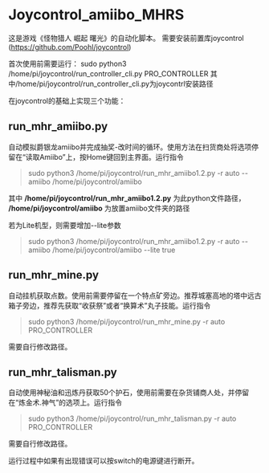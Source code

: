# Joycontrol_amiibo_MHRS
这是游戏《怪物猎人 崛起 曙光》的自动化脚本。
需要安装前置库joycontrol (https://github.com/Poohl/joycontrol)

首次使用前需要运行：
sudo python3 /home/pi/joycontrol/run_controller_cli.py PRO_CONTROLLER
其中/home/pi/joycontrol/run_controller_cli.py为joycontrl安装路径

在joycontrol的基础上实现三个功能：

## run_mhr_amiibo.py
自动模拟爵银龙amiibo并完成抽奖-改时间的循环。使用方法在扫货商处将选项停留在“读取Amiibo”上，按Home键回到主界面。运行指令
> sudo python3 /home/pi/joycontrol/run_mhr_amiibo1.2.py -r auto --amiibo /home/pi/joycontrol/amiibo

其中 **/home/pi/joycontrol/run_mhr_amiibo1.2.py** 为此python文件路径， **/home/pi/joycontrol/amiibo** 为放置amiibo文件夹的路径

若为Lite机型，则需要增加--lite参数
> sudo python3 /home/pi/joycontrol/run_mhr_amiibo1.2.py -r auto --amiibo /home/pi/joycontrol/amiibo --lite true

## run_mhr_mine.py
自动挂机获取点数。使用前需要停留在一个特点矿旁边。推荐城塞高地的塔中远古箱子旁边，推荐先获取“收获祭”或者“换算术”丸子技能。运行指令
> sudo python3 /home/pi/joycontrol/run_mhr_mine.py -r auto PRO_CONTROLLER

需要自行修改路径。

## run_mhr_talisman.py
自动使用神秘油和迅炼丹获取50个护石，使用前需要在杂货铺商人处，并停留在“炼金术.神气”的选项上。运行指令
> sudo python3 /home/pi/joycontrol/run_mhr_talisman.py -r auto PRO_CONTROLLER

需要自行修改路径。


运行过程中如果有出现错误可以按switch的电源键进行断开。
